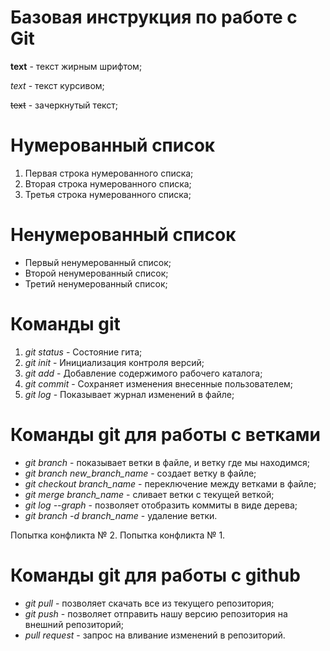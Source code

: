 # Базовая инструкция по работе с Git

**text** - текст жирным шрифтом;

*text* - текст курсивом;

~~text~~ - зачеркнутый текст;
# Нумерованный список
1. Первая строка нумерованного списка;
2. Вторая строка нумерованного списка;
3. Третья строка нумерованного списка;

# Ненумерованный список
* Первый ненумерованный список;
* Второй ненумерованный список;
* Третий ненумерованный список;

# Команды git
1. *git status* - Состояние гита;
2. *git init* - Инициализация контроля версий;
3. *git add* - Добавление содержимого рабочего каталога;
4. *git commit* - Сохраняет изменения внесенные пользователем;
5. *git log* - Показывает журнал изменений в файле; 

# Команды git для работы с ветками

* *git branch* - показывает ветки в файле, и ветку где мы находимся;
* *git branch new_branch_name* - создает ветку в файле;
* *git checkout branch_name* - переключение между ветками в файле;
* *git merge branch_name* - сливает ветки с текущей веткой;
* *git log --graph* - позволяет отобразить коммиты в виде дерева;
* *git branch -d branch_name* - удаление ветки.

Попытка конфликта № 2.
Попытка конфликта № 1.

# Команды git для работы с github

* *git pull* - позволяет скачать все из текущего репозитория;
* *git push* - позволяет отправить нашу версию репозитория на внешний репозиторий;
* *pull request* - запрос на вливание изменений в репозиторий.

